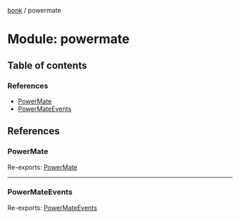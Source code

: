[bonk](../README.md) / powermate

# Module: powermate

## Table of contents

### References

- [PowerMate](powermate.md#powermate)
- [PowerMateEvents](powermate.md#powermateevents)

## References

### PowerMate

Re-exports: [PowerMate](../classes/powermate_device.powermate.md)

___

### PowerMateEvents

Re-exports: [PowerMateEvents](powermate_events.md#powermateevents)
